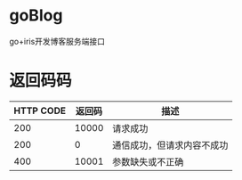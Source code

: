 # goBlog
go+iris开发博客服务端接口

# 返回码码
| HTTP CODE | 返回码   | 描述       |
|-----------|-------|----------|
| 200       | 10000 | 请求成功     |
| 200       | 0| 通信成功，但请求内容不成功     |
| 400       | 10001 | 参数缺失或不正确 |
